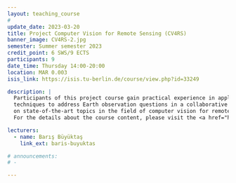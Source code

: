 ```yaml
---
layout: teaching_course
#
update_date: 2023-03-20
title: Project Computer Vision for Remote Sensing (CV4RS)
banner_image: CV4RS-2.jpg
semester: Summer semester 2023
credit_point: 6 SWS/9 ECTS
participants: 9
date_time: Thursday 14:00-20:00
location: MAR 0.003
isis_link: https://isis.tu-berlin.de/course/view.php?id=33249

description: |
  Participants of this project course gain practical experience in applying computer vision
  techniques to address Earth observation questions in a collaborative team and acquire knowledge
  on state-of-the-art topics in the field of computer vision for remote sensing.
  For the details about the course content, please visit the <a href="https://moseskonto.tu-berlin.de/moses/modultransfersystem/bolognamodule/beschreibung/anzeigen.html?nummer=41012&version=2&sprache=2" target="_blank">Moses</a> page. <br />

lecturers:
  - name: Barış Büyüktaş
    link_ext: baris-buyuktas

# announcements:
# -

---
```

